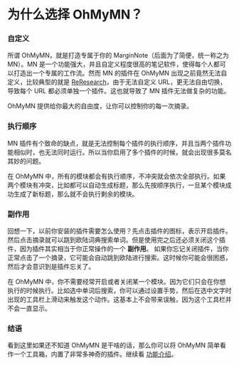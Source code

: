 # 为什么选择 OhMyMN？

### 自定义

所谓 OhMyMN，就是打造专属于你的 MarginNote（后面为了简便，统一称之为 MN）。MN 是一个功能强大，并且自定义程度很高的笔记软件，使得每个人都可以打造出一个专属的工作流。然而 MN 的插件在 OhMyMN 出现之前竟然无法自定义，比较典型的就是 [ReResearch](https://bbs.marginnote.cn/t/topic/7069)，由于无法自定义 URL，更无法自由切换，导致每个 URL 都必须单独一个插件。这也就导致了 MN 插件无法做复杂的功能。

OhMyMN 提供给你最大的自由度，让你可以控制你的每一次摘录。

### 执行顺序

MN 插件有个致命的缺点，就是无法控制每个插件的执行顺序，并且当两个插件功能相似时，也无法同时运行。所以当你启用了多个插件的时候，就会出现很多莫名其妙的问题。

在 OhMyMN 中，所有的模块都会有执行顺序，不冲突就会依次全部执行。如果两个模块有冲突，比如都可以自动生成标题，那么先按顺序执行，一旦某个模块成功生成了新标题，那么就不会执行剩余的模块。

### 副作用

回想一下，以前你安装的插件需要怎么使用？先点击插件的图标，表示开启插件。然后点击摘录就可以跳到欧陆词典搜索单词。但是使用完之后还必须关闭这个插件，因为插件其实相当于你正常操作的一个 **副作用**。 如果你忘记关闭插件，当你正常点击了一个摘录，它可能会自动跳到欧陆进行搜索。这时候你可能会很困惑，然后才会意识到是插件忘关了。

在 OhMyMN 中，你不需要经常开启或者关闭某一个模块。因为它们只会在你想执行的时候执行。比如选中单词后搜索，你可以通过设置手势，然后在选中文字时出现的工具栏上滑动来触发这个动作。这基本上不会带来误触，因为这个工具栏并不会一直显示。

### 结语

看到这里如果还不知道 OhMyMN 是干啥的话，那么你可以将 OhMyMN 简单看作一个工具箱，内置了非常多神奇的插件。继续看 [功能介绍](./fundation/module.md)。
